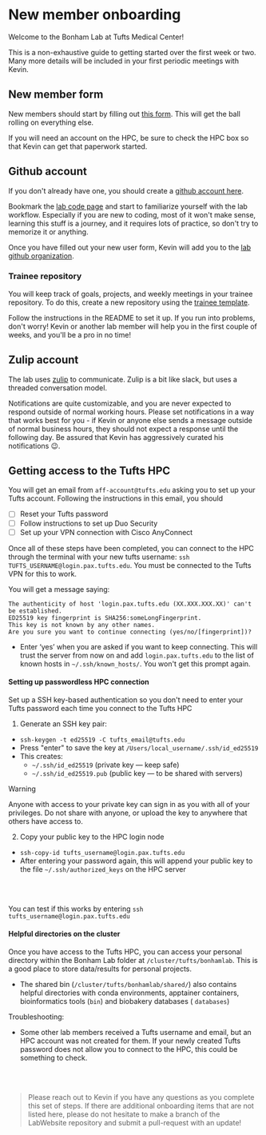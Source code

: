 # New member onboarding

Welcome to the Bonham Lab at Tufts Medical Center!

This is a non-exhaustive guide to getting started
over the first week or two.
Many more details will be included in your first
periodic meetings with Kevin.

## New member form

New members should start by filling out [this form][new-labmember].
This will get the ball rolling on everything else.

If you will need an account on the HPC,
be sure to check the HPC box so that Kevin
can get that paperwork started.

[new-labmember]: https://baserow.io/form/c8xNEibNpemn-cbZiKnuliYVcrQ9M2w_0rNuCfsC6W4

## Github account

If you don't already have one,
you should create a [github account here][github-newuser].

Bookmark the [lab code page](/protocols/code)
and start to familiarize yourself with the lab workflow.
Especially if you are new to coding,
most of it won't make sense,
learning this stuff is a journey,
and it requires lots of practice, so don't try to memorize it or anything.

[github-newuser]: https://github.com/signup

Once you have filled out your new user form,
Kevin will add you to the [lab github organization][lab-github].

[lab-github]: https://github.com/BonhamLab

### Trainee repository

You will keep track of goals, projects,
and weekly meetings in your trainee repository.
To do this, create a new repository
using the [trainee template][trainee-template].

Follow the instructions in the README
to set it up.
If you run into problems, don't worry!
Kevin or another lab member will help you
in the first couple of weeks,
and you'll be a pro in no time!

[trainee-template]: #

## Zulip account

The lab uses [zulip] to communicate.
Zulip is a bit like slack,
but uses a threaded conversation model.

Notifications are quite customizable,
and you are never expected to respond outside of normal working hours.
Please set notifications
in a way that works best for you -
if Kevin or anyone else sends a message outside of normal business hours,
they should not expect a response until the following day.
Be assured that Kevin has aggressively curated his notifications 😉.

[zulip]: https://bonhamlab.zulipchat.com/

## Getting access to the Tufts HPC
You will get an email from `aff-account@tufts.edu` 
asking you to set up your Tufts account. Following the instructions in this email, you should 

- [ ] Reset your Tufts password
- [ ] Follow instructions to set up Duo Security
- [ ] Set up your VPN connection with Cisco AnyConnect

Once all of these steps have been completed, you can connect to the HPC through the terminal with your new tufts username:
`ssh TUFTS_USERNAME@login.pax.tufts.edu`. You must be connected to the Tufts VPN for this to work.

You will get a message saying:
```
The authenticity of host 'login.pax.tufts.edu (XX.XXX.XXX.XX)' can't be established.
ED25519 key fingerprint is SHA256:someLongFingerprint.
This key is not known by any other names.
Are you sure you want to continue connecting (yes/no/[fingerprint])?
```



- Enter ‘yes’ when you are asked if you want to keep connecting. This will trust the server from now on and add `login.pax.tufts.edu` to the list of known hosts in `~/.ssh/known_hosts/`. You won't get this prompt again. 

#### Setting up passwordless HPC connection
Set up a  SSH key-based authentication so you don't need to enter your Tufts password each time you connect to the Tufts HPC

1. Generate an SSH key pair:
- `ssh-keygen -t ed25519 -C tufts_email@tufts.edu`
- Press "enter" to save the key at `/Users/local_username/.ssh/id_ed25519`
- This creates:
    - `~/.ssh/id_ed25519` (private key — keep safe)
    - `~/.ssh/id_ed25519.pub` (public key — to be shared with servers)

> [!WARNING]  
> Anyone with access to your private key can sign in as you with all of your privileges.
> Do not share with anyone, or upload the key to anywhere that others have access to.

2. Copy your public key to the HPC login node
- `ssh-copy-id tufts_username@login.pax.tufts.edu`
- After entering your password again, this will append your public key to the file `~/.ssh/authorized_keys` on the HPC server
<br>
<br>

You can test if this works by entering `ssh tufts_username@login.pax.tufts.edu`
#### Helpful directories on the cluster
Once you have access to the Tufts HPC, you can access your personal directory within the Bonham Lab folder at `/cluster/tufts/bonhamlab`. This is a good place to store data/results for personal projects.
- The shared bin (`/cluster/tufts/bonhamlab/shared/`) also contains helpful directories with conda environments, apptainer containers, bioinformatics tools (`bin`) and biobakery databases ( `databases`)

Troubleshooting:
- Some other lab members received a Tufts username and email, but an HPC account was not created for them. If your newly created Tufts password does not allow you to connect to the HPC, this could be something to check.
<br>
<br>

> Please reach out to Kevin if you have any questions as you complete this set of steps. If there are additional onboarding items that are not listed here, please do not hesitate to make a branch of the LabWebsite repository and submit a pull-request with an update!

